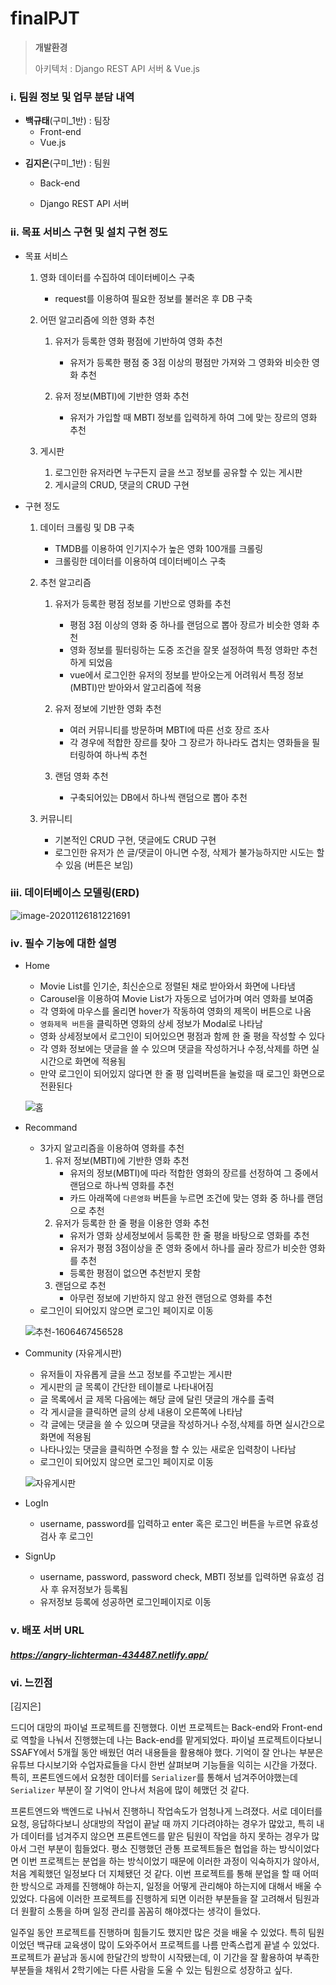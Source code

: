 # finalPJT

> **개발환경**
>
> 아키텍처 : Django REST API 서버 & Vue.js



###  ⅰ. 팀원 정보 및 업무 분담 내역

- **백규태**(구미_1반) : 팀장
  * Front-end
  * Vue.js

* **김지은**(구미_1반) : 팀원

  * Back-end

  * Django REST API 서버	

### ⅱ. 목표 서비스 구현 및 설치 구현 정도

- 목표 서비스

  1. 영화 데이터를 수집하여 데이터베이스 구축

     - request를 이용하여 필요한 정보를 불러온 후 DB 구축

     

  2. 어떤 알고리즘에 의한 영화 추천

     1. 유저가 등록한 영화 평점에 기반하여 영화 추천

        - 유저가 등록한 평점 중 3점 이상의 평점만 가져와 그 영화와 비슷한 영화 추천

     2. 유저 정보(MBTI)에 기반한 영화 추천

        - 유저가 가입할 때 MBTI 정보를 입력하게 하여 그에 맞는 장르의 영화 추천

        

  3. 게시판

     1. 로그인한 유저라면 누구든지 글을 쓰고 정보를 공유할 수 있는 게시판
     2. 게시글의 CRUD, 댓글의 CRUD 구현



- 구현 정도

  1. 데이터 크롤링 및 DB 구축

     - TMDB를 이용하여 인기지수가 높은 영화 100개를 크롤링
     - 크롤링한 데이터를 이용하여 데이터베이스 구축

     

  2. 추천 알고리즘

     1. 유저가 등록한 평점 정보를 기반으로 영화를 추천

        - 평점 3점 이상의 영화 중 하나를 랜덤으로 뽑아 장르가 비슷한 영화 추천
        - 영화 정보를 필터링하는 도중 조건을 잘못 설정하여 특정 영화만 추천하게 되었음
        - vue에서 로그인한 유저의 정보를 받아오는게 어려워서 특정 정보(MBTI)만 받아와서 알고리즘에 적용

     2. 유저 정보에 기반한 영화 추천

        - 여러 커뮤니티를 방문하며 MBTI에 따른 선호 장르 조사
        - 각 경우에 적합한 장르를 찾아 그 장르가 하나라도 겹치는 영화들을 필터링하여 하나씩 추천

     3. 랜덤 영화 추천

        - 구축되어있는 DB에서 하나씩 랜덤으로 뽑아 추천

        

  3. 커뮤니티

     - 기본적인 CRUD 구현, 댓글에도 CRUD 구현
     - 로그인한 유저가 쓴 글/댓글이 아니면 수정, 삭제가 불가능하지만 시도는 할 수 있음 (버튼은 보임)



### ⅲ. 데이터베이스 모델링(ERD)

![image-20201126181221691](README.assets/image-20201126181221691.png)

### ⅳ. 필수 기능에 대한 설명

- Home

  - Movie List를 인기순, 최신순으로 정렬된 채로 받아와서 화면에 나타냄
  - Carousel을 이용하여 Movie List가 자동으로 넘어가며 여러 영화를 보여줌
  - 각 영화에 마우스를 올리면 hover가 작동하여 영화의 제목이 버튼으로 나옴
  - `영화제목 버튼`을 클릭하면 영화의 상세 정보가 Modal로 나타남
  - 영화 상세정보에서 로그인이 되어있으면 평점과 함께 한 줄 평을 작성할 수 있다
  - 각 영화 정보에는 댓글을 쓸 수 있으며 댓글을 작성하거나 수정,삭제를 하면 실시간으로 화면에 적용됨
  - 만약 로그인이 되어있지 않다면 한 줄 평 입력버튼을 눌렀을 때 로그인 화면으로 전환된다

  ![홈](README.assets/%ED%99%88.png)

  

- Recommand

  - 3가지 알고리즘을 이용하여 영화를 추천
    1. 유저 정보(MBTI)에 기반한 영화 추천
       - 유저의 정보(MBTI)에 따라 적합한 영화의 장르를 선정하여 그 중에서 랜덤으로 하나씩 영화를 추천
       - 카드 아래쪽에 `다른영화` 버튼을 누르면 조건에 맞는 영화 중 하나를 랜덤으로 추천
    2. 유저가 등록한 한 줄 평을 이용한 영화 추천
       - 유저가 영화 상세정보에서 등록한 한 줄 평을 바탕으로 영화를 추천
       - 유저가 평점 3점이상을 준 영화 중에서 하나를 골라 장르가 비슷한 영화를 추천
       - 등록한 평점이 없으면 추천받지 못함
    3. 랜덤으로 추천
       - 아무런 정보에 기반하지 않고 완전 랜덤으로 영화를 추천
  - 로그인이 되어있지 않으면 로그인 페이지로 이동

  ![추천-1606467456528](README.assets/%EC%B6%94%EC%B2%9C-1606467456528.png)

  

- Community (자유게시판)

  - 유저들이 자유롭게 글을 쓰고 정보를 주고받는 게시판
  - 게시판의 글 목록이 간단한 테이블로 나타내어짐
  - 글 목록에서 글 제목 다음에는 해당 글에 달린 댓글의 개수를 출력
  - 각 게시글을 클릭하면 글의 상세 내용이 오른쪽에 나타남
  - 각 글에는 댓글을 쓸 수 있으며 댓글을 작성하거나 수정,삭제를 하면 실시간으로 화면에 적용됨
  - 나타나있는 댓글을 클릭하면 수정을 할 수 있는 새로운 입력창이 나타남
  - 로그인이 되어있지 않으면 로그인 페이지로 이동

  ![자유게시판](README.assets/%EC%9E%90%EC%9C%A0%EA%B2%8C%EC%8B%9C%ED%8C%90.png)

  

- LogIn

  - username, password를 입력하고 enter 혹은 로그인 버튼을 누르면 유효성 검사 후 로그인

  

- SignUp

  - username, password, password check, MBTI 정보를 입력하면 유효성 검사 후 유저정보가 등록됨
  - 유저정보 등록에 성공하면 로그인페이지로 이동

  

### ⅴ. 배포 서버 URL

##### https://angry-lichterman-434487.netlify.app/



### ⅵ. 느낀점

[김지은]

 드디어 대망의 파이널 프로젝트를 진행했다. 이번 프로젝트는 Back-end와 Front-end로 역할을 나눠서 진행했는데 나는 Back-end를 맡게되었다. 파이널 프로젝트이다보니 SSAFY에서 5개월 동안 배웠던 여러 내용들을 활용해야 했다. 기억이 잘 안나는 부분은 유튜브 다시보기와 수업자료들을 다시 한번 살펴보며 기능들을 익히는 시간을 가졌다. 특히, 프론트엔드에서 요청한 데이터를 `Serializer`를 통해서 넘겨주어야했는데 `Serializer` 부분이 잘 기억이 안나서 처음에 많이 헤맸던 것 같다. 

 프론트엔드와 백엔드로 나눠서 진행하니 작업속도가 엄청나게 느려졌다. 서로 데이터를 요청, 응답하다보니 상대방의 작업이 끝날 때 까지 기다려야하는 경우가 많았고, 특히 내가 데이터를 넘겨주지 않으면 프론트엔드를 맡은 팀원이 작업을 하지 못하는 경우가 많아서 그런 부분이 힘들었다. 평소 진행했던 관통 프로젝트들은 협업을 하는 방식이었다면 이번 프로젝트는 분업을 하는 방식이었기 때문에 이러한 과정이 익숙하지가 않아서, 처음 계획했던 일정보다 더 지체됐던 것 같다. 이번 프로젝트를 통해 분업을 할 때 어떠한 방식으로 과제를 진행해야 하는지, 일정을 어떻게 관리해야 하는지에 대해서 배울 수 있었다. 다음에 이러한 프로젝트를 진행하게 되면 이러한 부분들을 잘 고려해서 팀원과 더 원활히 소통을 하며 일정 관리를 꼼꼼히 해야겠다는 생각이 들었다.

 일주일 동안 프로젝트를 진행하며 힘들기도 했지만 많은 것을 배울 수 있었다. 특히 팀원이었던 백규태 교육생이 많이 도와주어서 프로젝트를 나름 만족스럽게 끝낼 수 있었다. 프로젝트가 끝남과 동시에 한달간의 방학이 시작됐는데, 이 기간을 잘 활용하여 부족한 부분들을 채워서 2학기에는 다른 사람을 도울 수 있는 팀원으로 성장하고 싶다.